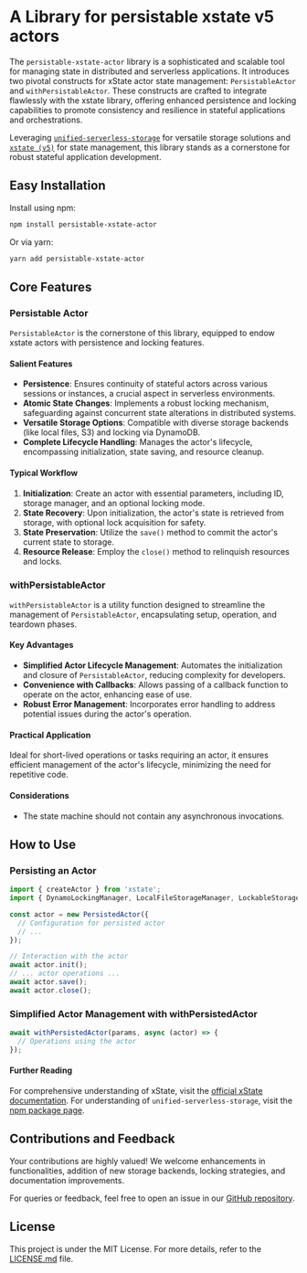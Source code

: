 #  A Library for persistable xstate v5 actors

The `persistable-xstate-actor` library is a sophisticated and scalable tool for managing state in distributed and serverless applications. It introduces two pivotal constructs for xState actor state management: `PersistableActor` and `withPersistableActor`. These constructs are crafted to integrate flawlessly with the xstate library, offering enhanced persistence and locking capabilities to promote consistency and resilience in stateful applications and orchestrations.

Leveraging [`unified-serverless-storage`](https://www.npmjs.com/package/unified-serverless-storage?activeTab=readme) for versatile storage solutions and [`xstate (v5)`](https://stately.ai/docs/quick-start) for state management, this library stands as a cornerstone for robust stateful application development.

## Easy Installation

Install using npm:
```bash
npm install persistable-xstate-actor
```

Or via yarn:
```bash
yarn add persistable-xstate-actor
```

## Core Features

### Persistable Actor

`PersistableActor` is the cornerstone of this library, equipped to endow xstate actors with persistence and locking features.

#### Salient Features

- **Persistence**: Ensures continuity of stateful actors across various sessions or instances, a crucial aspect in serverless environments.
- **Atomic State Changes**: Implements a robust locking mechanism, safeguarding against concurrent state alterations in distributed systems.
- **Versatile Storage Options**: Compatible with diverse storage backends (like local files, S3) and locking via DynamoDB.
- **Complete Lifecycle Handling**: Manages the actor's lifecycle, encompassing initialization, state saving, and resource cleanup.

#### Typical Workflow

1. **Initialization**: Create an actor with essential parameters, including ID, storage manager, and an optional locking mode.
2. **State Recovery**: Upon initialization, the actor's state is retrieved from storage, with optional lock acquisition for safety.
3. **State Preservation**: Utilize the `save()` method to commit the actor's current state to storage.
4. **Resource Release**: Employ the `close()` method to relinquish resources and locks.

### withPersistableActor

`withPersistableActor` is a utility function designed to streamline the management of `PersistableActor`, encapsulating setup, operation, and teardown phases.

#### Key Advantages

- **Simplified Actor Lifecycle Management**: Automates the initialization and closure of `PersistableActor`, reducing complexity for developers.
- **Convenience with Callbacks**: Allows passing of a callback function to operate on the actor, enhancing ease of use.
- **Robust Error Management**: Incorporates error handling to address potential issues during the actor's operation.

#### Practical Application

Ideal for short-lived operations or tasks requiring an actor, it ensures efficient management of the actor's lifecycle, minimizing the need for repetitive code.

#### Considerations

- The state machine should not contain any asynchronous invocations.

## How to Use

### Persisting an Actor

```typescript
import { createActor } from 'xstate';
import { DynamoLockingManager, LocalFileStorageManager, LockableStorageManager } from 'unified-serverless-storage';

const actor = new PersistedActor({
  // Configuration for persisted actor
  // ... 
});

// Interaction with the actor
await actor.init();
// ... actor operations ...
await actor.save();
await actor.close();
```

### Simplified Actor Management with withPersistedActor

```javascript
await withPersistedActor(params, async (actor) => {
  // Operations using the actor
});
```

#### Further Reading

For comprehensive understanding of xState, visit the [official xState documentation](https://stately.ai/docs/quick-start). For understanding of `unified-serverless-storage`, visit the [npm package page](https://www.npmjs.com/package/unified-serverless-storage?activeTab=readme).

## Contributions and Feedback

Your contributions are highly valued! We welcome enhancements in functionalities, addition of new storage backends, locking strategies, and documentation improvements.

For queries or feedback, feel free to open an issue in our [GitHub repository](https://github.com/SaadAhmad123/durable-x-state).

## License

This project is under the MIT License. For more details, refer to the [LICENSE.md](/LICENSE.md) file. 